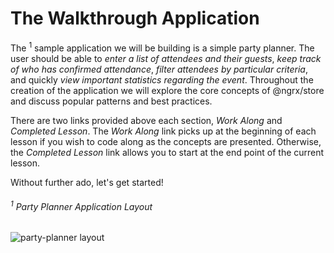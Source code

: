 # The Walkthrough Application

The <sup>1</sup> sample application we will be building is a simple party planner. The user should be able to *enter a list of attendees and their guests*, *keep track of who has confirmed attendance*, *filter attendees by particular criteria*, and quickly *view important statistics regarding the event*. Throughout the creation of the application we will explore the core concepts of @ngrx/store and discuss popular patterns and best practices. 

There are two links provided above each section, *Work Along* and *Completed Lesson*. The *Work Along* link picks up at the beginning of each lesson if you wish to code along as the concepts are presented. Otherwise, the *Completed Lesson* link allows you to start at the end point of the current lesson. 

Without further ado, let's get started!
###### <sup>1</sup> Party Planner Application Layout
![party-planner layout](http://imgur.com/GZALLyu.png)